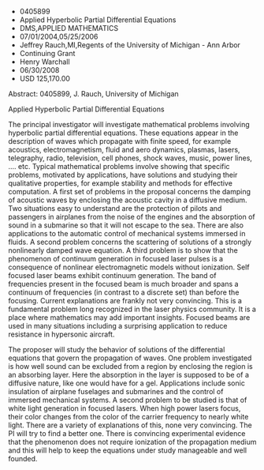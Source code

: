 
* 0405899
* Applied Hyperbolic Partial Differential Equations
* DMS,APPLIED MATHEMATICS
* 07/01/2004,05/25/2006
* Jeffrey Rauch,MI,Regents of the University of Michigan - Ann Arbor
* Continuing Grant
* Henry Warchall
* 06/30/2008
* USD 125,170.00

Abstract: 0405899, J. Rauch, University of Michigan

Applied Hyperbolic Partial Differential Equations

The principal investigator will investigate mathematical problems involving
hyperbolic partial differential equations. These equations appear in the
description of waves which propagate with finite speed, for example acoustics,
electromagnetism, fluid and aero dynamics, plasmas, lasers, telegraphy, radio,
television, cell phones, shock waves, music, power lines, .... etc. Typical
mathematical problems involve showing that specific problems, motivated by
applications, have solutions and studying their qualitative properties, for
example stability and methods for effective computation. A first set of problems
in the proposal concerns the damping of acoustic waves by enclosing the acoustic
cavity in a diffusive medium. Two situations easy to understand are the
protection of pilots and passengers in airplanes from the noise of the engines
and the absorption of sound in a submarine so that it will not escape to the
sea. There are also applications to the automatic control of mechanical systems
immersed in fluids. A second problem concerns the scattering of solutions of a
strongly nonlinearly damped wave equation. A third problem is to show that the
phenomenon of continuum generation in focused laser pulses is a consequence of
nonlinear electromagnetic models without ionization. Self focused laser beams
exhibit continuum generation. The band of frequencies present in the focused
beam is much broader and spans a continuum of frequencies (in contrast to a
discrete set) than before the focusing. Current explanations are frankly not
very convincing. This is a fundamental problem long recognized in the laser
physics community. It is a place where mathematics may add important insights.
Focused beams are used in many situations including a surprising application to
reduce resistance in hypersonic aircraft.

The proposer will study the behavior of solutions of the differential equations
that govern the propagation of waves. One problem investigated is how well sound
can be excluded from a region by enclosing the region is an absorbing layer.
Here the absorption in the layer is supposed to be of a diffusive nature, like
one would have for a gel. Applications include sonic insulation of airplane
fuselages and submarines and the control of immersed mechanical systems. A
second problem to be studied is that of white light generation in focused
lasers. When high power lasers focus, their color changes from the color of the
carrier frequency to nearly white light. There are a variety of explanations of
this, none very convincing. The PI will try to find a better one. There is
convincing experimental evidence that the phenomenon does not require ionization
of the propagation medium and this will help to keep the equations under study
manageable and well founded.


